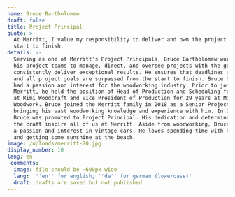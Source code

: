```yaml
---
name: Bruce Bartholomew
draft: false
title: Project Principal
quote: >-
  At Merritt, I value my responsibility to deliver and own the project from
  start to finish.
details: >-
  Serving as one of Merritt’s Project Principals, Bruce Bartholomew works with
  his project teams to manage, direct, and oversee projects with the goal to
  consistently deliver exceptional results. He ensures that deadlines are met,
  and all project goals are surpassed from the start to finish. Bruce has always
  had a passion and interest for the woodworking industry. Prior to joining
  Merritt, he held the position of Head of Production and Scheduling for 8 years
  at Rimi Woodcraft and Vice President of Production for 29 years at Mielach
  Woodwork. Bruce joined the Merritt family in 2018 as a Senior Project Manager,
  bringing his vast woodworking knowledge and experience with him. In 2022,
  Bruce was promoted to Project Principal. His dedication and determination to
  the craft inspire all of us at Merritt. Aside from woodworking, Bruce also has
  a passion and interest in vintage cars. He loves spending time with his family
  and getting some sunshine at the beach.
image: /uploads/merritt-20.jpg
display_number: 10
lang: en
_comments:
  image: file should be ~600px wide
  lang: '''en'' for english, ''de'' for german (lowercase)'
  draft: drafts are saved but not published
---
```

